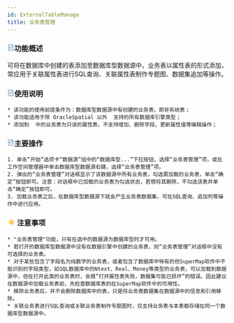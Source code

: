 ```yaml
---
id: ExternalTableManage
title: 业务表管理
---
```

### ![](../../img/read.gif)功能概述

可将在数据库中创建的表添加至数据库型数据源中，业务表以属性表的形式添加，常应用于关联属性表进行SQL查询、关联属性表制作专题图、数据集追加等操作。

### ![](../../img/read.gif)使用说明

    * 该功能的使用前提条件为：数据库型数据源中有创建的业务表，即非系统表；
    * 该功能适用于除 OracleSpatial 以外  支持的所有数据库引擎类型；
    * 添加到  中的业务表为只读的属性表，不支持增加、删除字段，更新属性值等编辑操作；

### ![](../../img/read.gif)主要操作

    1. 单击“开始”选项卡“数据源”组中的“数据库型...”下拉按钮，选择“业务表管理”项，或在工作空间管理器中单击数据库型数据源右键，选择“业务表管理”项。
    2. 弹出的“业务表管理”对话框显示了该数据源中所有业务表，勾选需加载的业务表，单击“确定”按钮即可。注意：对话框中已加载的业务表为勾选状态，若想将其删除，不勾选该表并单击“确定”按钮即可。
    3. 加载业务表之后，在数据库型数据源下就会产生业务表数据集，可在SQL查询、追加列等操作中进行应用。

### ![](../../img/note.png)注意事项

    * "业务表管理"功能，只有在选中的数据源为数据库型时才可用。 
    * 若打开的数据库型数据源中没有在数据引擎中创建的业务表，则“业务表管理”对话框中没有可选择的业务表。
    * 对于某些包含了字段名为纯数字的业务表，或者包含了数据库中特有的但SuperMap软件中不能识别的字段类型，如SQL数据库中的Ntext、Real、Money等类型的业务表，可以加载到数据源中，但在打开此类的业务表时，会报“打开属性表失败，数据集可能已损坏”的错误。因此建议在数据源中加载业务表前，先检查数据库表的在SuperMap软件中的可用性。
    * 移除业务表后，并不会删除数据库中的表，只是将业务表数据集在数据源中的信息和引用移除。
    * 关联业务表进行SQL查询或关联业务表制作专题图时，仅支持业务表与本表都存储在同一个数据库型数据源中。 



